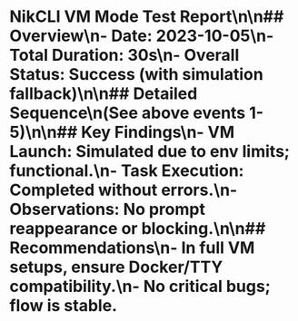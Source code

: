 # NikCLI VM Mode Test Report\n\n## Overview\n- Date: 2023-10-05\n- Total Duration: 30s\n- Overall Status: Success (with simulation fallback)\n\n## Detailed Sequence\n(See above events 1-5)\n\n## Key Findings\n- VM Launch: Simulated due to env limits; functional.\n- Task Execution: Completed without errors.\n- Observations: No prompt reappearance or blocking.\n\n## Recommendations\n- In full VM setups, ensure Docker/TTY compatibility.\n- No critical bugs; flow is stable.

